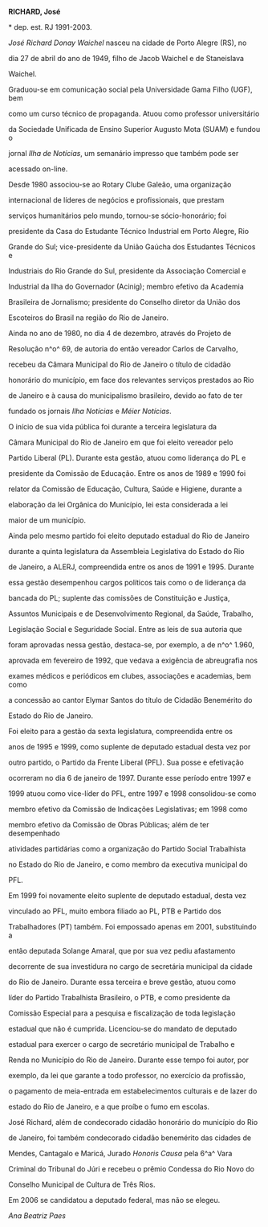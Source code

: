**RICHARD, José**



\* dep. est. RJ 1991-2003.



*José Richard Donay Waichel* nasceu na cidade de Porto Alegre (RS), no

dia 27 de abril do ano de 1949, filho de Jacob Waichel e de Staneislava

Waichel.



Graduou-se em comunicação social pela Universidade Gama Filho (UGF), bem

como um curso técnico de propaganda. Atuou como professor universitário

da Sociedade Unificada de Ensino Superior Augusto Mota (SUAM) e fundou o

jornal *Ilha de Notícias*, um semanário impresso que também pode ser

acessado on-line.



Desde 1980 associou-se ao Rotary Clube Galeão, uma organização

internacional de líderes de negócios e profissionais, que prestam

serviços humanitários pelo mundo, tornou-se sócio-honorário; foi

presidente da Casa do Estudante Técnico Industrial em Porto Alegre, Rio

Grande do Sul; vice-presidente da União Gaúcha dos Estudantes Técnicos e

Industriais do Rio Grande do Sul, presidente da Associação Comercial e

Industrial da Ilha do Governador (Acinig); membro efetivo da Academia

Brasileira de Jornalismo; presidente do Conselho diretor da União dos

Escoteiros do Brasil na região do Rio de Janeiro.



Ainda no ano de 1980, no dia 4 de dezembro, através do Projeto de

Resolução n^o^ 69, de autoria do então vereador Carlos de Carvalho,

recebeu da Câmara Municipal do Rio de Janeiro o título de cidadão

honorário do município, em face dos relevantes serviços prestados ao Rio

de Janeiro e à causa do municipalismo brasileiro, devido ao fato de ter

fundado os jornais *Ilha Notícias* e *Méier Notícias*.



O início de sua vida pública foi durante a terceira legislatura da

Câmara Municipal do Rio de Janeiro em que foi eleito vereador pelo

Partido Liberal (PL). Durante esta gestão, atuou como liderança do PL e

presidente da Comissão de Educação. Entre os anos de 1989 e 1990 foi

relator da Comissão de Educação, Cultura, Saúde e Higiene, durante a

elaboração da lei Orgânica do Município, lei esta considerada a lei

maior de um município.



Ainda pelo mesmo partido foi eleito deputado estadual do Rio de Janeiro

durante a quinta legislatura da Assembleia Legislativa do Estado do Rio

de Janeiro, a ALERJ, compreendida entre os anos de 1991 e 1995. Durante

essa gestão desempenhou cargos políticos tais como o de liderança da

bancada do PL; suplente das comissões de Constituição e Justiça,

Assuntos Municipais e de Desenvolvimento Regional, da Saúde, Trabalho,

Legislação Social e Seguridade Social. Entre as leis de sua autoria que

foram aprovadas nessa gestão, destaca-se, por exemplo, a de n^o^ 1.960,

aprovada em fevereiro de 1992, que vedava a exigência de abreugrafia nos

exames médicos e periódicos em clubes, associações e academias, bem como

a concessão ao cantor Elymar Santos do título de Cidadão Benemérito do

Estado do Rio de Janeiro.



Foi eleito para a gestão da sexta legislatura, compreendida entre os

anos de 1995 e 1999, como suplente de deputado estadual desta vez por

outro partido, o Partido da Frente Liberal (PFL). Sua posse e efetivação

ocorreram no dia 6 de janeiro de 1997. Durante esse período entre 1997 e

1999 atuou como vice-líder do PFL, entre 1997 e 1998 consolidou-se como

membro efetivo da Comissão de Indicações Legislativas; em 1998 como

membro efetivo da Comissão de Obras Públicas; além de ter desempenhado

atividades partidárias como a organização do Partido Social Trabalhista

no Estado do Rio de Janeiro, e como membro da executiva municipal do

PFL.



Em 1999 foi novamente eleito suplente de deputado estadual, desta vez

vinculado ao PFL, muito embora filiado ao PL, PTB e Partido dos

Trabalhadores (PT) também. Foi empossado apenas em 2001, substituindo a

então deputada Solange Amaral, que por sua vez pediu afastamento

decorrente de sua investidura no cargo de secretária municipal da cidade

do Rio de Janeiro. Durante essa terceira e breve gestão, atuou como

líder do Partido Trabalhista Brasileiro, o PTB, e como presidente da

Comissão Especial para a pesquisa e fiscalização de toda legislação

estadual que não é cumprida. Licenciou-se do mandato de deputado

estadual para exercer o cargo de secretário municipal de Trabalho e

Renda no Município do Rio de Janeiro. Durante esse tempo foi autor, por

exemplo, da lei que garante a todo professor, no exercício da profissão,

o pagamento de meia-entrada em estabelecimentos culturais e de lazer do

estado do Rio de Janeiro, e a que proíbe o fumo em escolas.



José Richard, além de condecorado cidadão honorário do município do Rio

de Janeiro, foi também condecorado cidadão benemérito das cidades de

Mendes, Cantagalo e Maricá, Jurado *Honoris Causa* pela 6^a^ Vara

Criminal do Tribunal do Júri e recebeu o prêmio Condessa do Rio Novo do

Conselho Municipal de Cultura de Três Rios.



Em 2006 se candidatou a deputado federal, mas não se elegeu.



*Ana Beatriz Paes*



